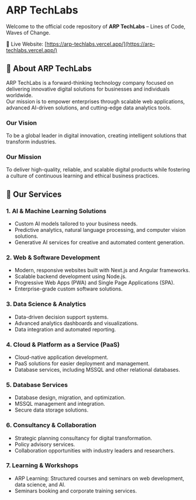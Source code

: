 # ARP TechLabs 

Welcome to the official code repository of **ARP TechLabs** – Lines of Code, Waves of Change.

🔗 Live Website: [https://arp-techlabs.vercel.app/](https://arp-techlabs.vercel.app/)

## 🏢 About ARP TechLabs

ARP TechLabs is a forward-thinking technology company focused on delivering innovative digital solutions for businesses and individuals worldwide.  
Our mission is to empower enterprises through scalable web applications, advanced AI-driven solutions, and cutting-edge data analytics tools.

### Our Vision
To be a global leader in digital innovation, creating intelligent solutions that transform industries.

### Our Mission
To deliver high-quality, reliable, and scalable digital products while fostering a culture of continuous learning and ethical business practices.

## 💼 Our Services

### 1. AI & Machine Learning Solutions
- Custom AI models tailored to your business needs.
- Predictive analytics, natural language processing, and computer vision solutions.
- Generative AI services for creative and automated content generation.

### 2. Web & Software Development
- Modern, responsive websites built with Next.js and Angular frameworks.
- Scalable backend development using Node.js.
- Progressive Web Apps (PWA) and Single Page Applications (SPA).
- Enterprise-grade custom software solutions.

### 3. Data Science & Analytics
- Data-driven decision support systems.
- Advanced analytics dashboards and visualizations.
- Data integration and automated reporting.

### 4. Cloud & Platform as a Service (PaaS)
- Cloud-native application development.
- PaaS solutions for easier deployment and management.
- Database services, including MSSQL and other relational databases.

### 5. Database Services
- Database design, migration, and optimization.
- MSSQL management and integration.
- Secure data storage solutions.

### 6. Consultancy & Collaboration
- Strategic planning consultancy for digital transformation.
- Policy advisory services.
- Collaboration opportunities with industry leaders and researchers.

### 7. Learning & Workshops
- ARP Learning: Structured courses and seminars on web development, data science, and AI.
- Seminars booking and corporate training services.

